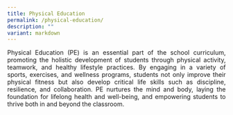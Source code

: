 ```yaml
---
title: Physical Education
permalink: /physical-education/
description: ""
variant: markdown
---
```

<div align="justify">
	
<p>Physical Education (PE) is an essential part of the school curriculum, promoting the holistic development of students through physical activity, teamwork, and healthy lifestyle practices. By engaging in a variety of sports, exercises, and wellness programs, students not only improve their physical fitness but also develop critical life skills such as discipline, resilience, and collaboration. PE nurtures the mind and body, laying the foundation for lifelong health and well-being, and empowering students to thrive both in and beyond the classroom. </p>
</div>	